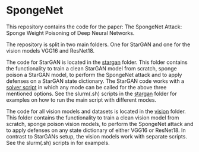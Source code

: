 # SpongeNet

This repository contains the code for the paper: The SpongeNet Attack: Sponge Weight Poisoning of Deep Neural Networks.

The repository is split in two main folders. One for StarGAN and one for the vision models VGG16 and ResNet18.

The code for StarGAN is located in the [stargan](stargan) folder. This folder contains the functionality to train a clean StarGAN model from scratch, sponge poison a StarGAN model, to perform the SpongeNet attack and to apply defenses on a StarGAN state dictionary. The StarGAN code works with a [solver script](stargan/solver.py) in which any mode can be called for the above three mentioned options. See the slurm(.sh) scripts in the [stargan](stargan) folder for examples on how to run the main script with different modes.

The code for all vision models and datasets is located in the [vision](vision) folder. This folder contains the functionality to train a clean vision model from scratch, sponge poison vision models, to perform the SpongeNet attack and to apply defenses on any state dictionary of either VGG16 or ResNet18. In contrast to StarGANs setup, the vision models work with separate scripts. See the slurm(.sh) scripts in [](vision/slurm_jobs) for exampels.
